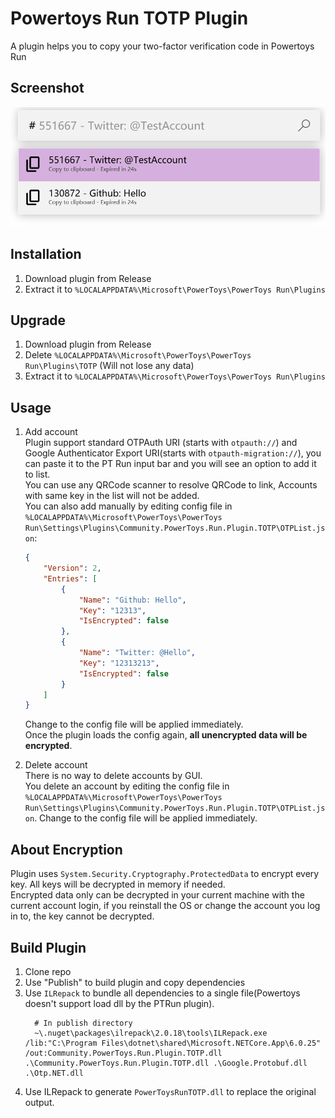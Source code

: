 # Powertoys Run TOTP Plugin
A plugin helps you to copy your two-factor verification code in Powertoys Run


## Screenshot
![screenshot](./assets/screenshot.png)

## Installation
1. Download plugin from Release
2. Extract it to `%LOCALAPPDATA%\Microsoft\PowerToys\PowerToys Run\Plugins`

## Upgrade
1. Download plugin from Release
2. Delete `%LOCALAPPDATA%\Microsoft\PowerToys\PowerToys Run\Plugins\TOTP` (Will not lose any data)
3. Extract it to `%LOCALAPPDATA%\Microsoft\PowerToys\PowerToys Run\Plugins`

## Usage
1. Add account  
Plugin support standard OTPAuth URI (starts with `otpauth://`) and Google Authenticator Export URI(starts with `otpauth-migration://`), you can paste it to the PT Run input bar and you will see an option to add it to list.  
You can use any QRCode scanner to resolve QRCode to link, Accounts with same key in the list will not be added.  
You can also add manually by editing config file in `%LOCALAPPDATA%\Microsoft\PowerToys\PowerToys Run\Settings\Plugins\Community.PowerToys.Run.Plugin.TOTP\OTPList.json`:
    ```json
    {
        "Version": 2,
        "Entries": [
            {
                "Name": "Github: Hello",
                "Key": "12313",
                "IsEncrypted": false
            },
            {
                "Name": "Twitter: @Hello",
                "Key": "12313213",
                "IsEncrypted": false
            }
        ]
    }
    ```
    Change to the config file will be applied immediately.  
    Once the plugin loads the config again, **all unencrypted data will be encrypted**.

2. Delete account  
There is no way to delete accounts by GUI.   
You delete an account by editing the config file in `%LOCALAPPDATA%\Microsoft\PowerToys\PowerToys Run\Settings\Plugins\Community.PowerToys.Run.Plugin.TOTP\OTPList.json`.
Change to the config file will be applied immediately.


## About Encryption
Plugin uses `System.Security.Cryptography.ProtectedData` to encrypt every key. All keys will be decrypted in memory if needed.  
Encrypted data only can be decrypted in your current machine with the current account login, if you reinstall the OS or change the account you log in to, the key cannot be decrypted.

## Build Plugin
1. Clone repo
2. Use "Publish" to build plugin and copy dependencies
3. Use `ILRepack` to bundle all dependencies to a single file(Powertoys doesn't support load dll by the PTRun plugin).
   ```
     # In publish directory 
     ~\.nuget\packages\ilrepack\2.0.18\tools\ILRepack.exe /lib:"C:\Program Files\dotnet\shared\Microsoft.NETCore.App\6.0.25" /out:Community.PowerToys.Run.Plugin.TOTP.dll .\Community.PowerToys.Run.Plugin.TOTP.dll .\Google.Protobuf.dll .\Otp.NET.dll
   ```
4. Use ILRepack to generate `PowerToysRunTOTP.dll` to replace the original output.
